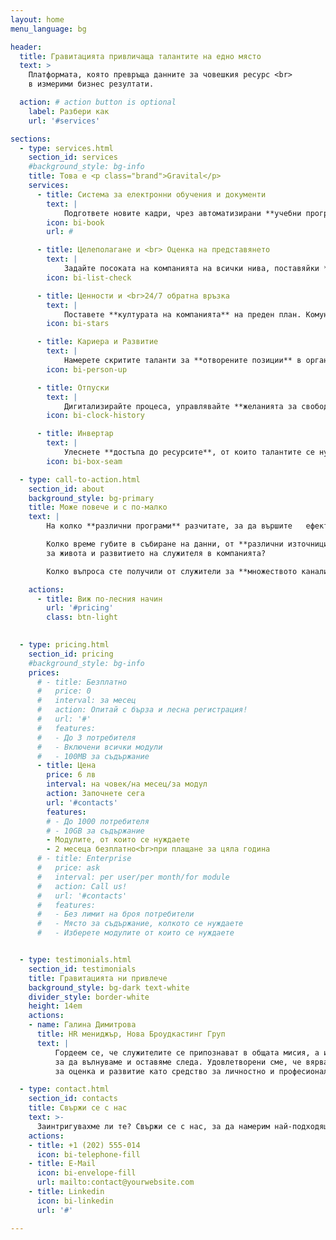 ```yaml
---
layout: home
menu_language: bg

header:
  title: Гравитацията привличаща талантите на едно място
  text: >
    Платформата, която превръща данните за човешкия ресурс <br>
    в измерими бизнес резултати.

  action: # action button is optional
    label: Разбери как
    url: '#services'

sections:
  - type: services.html
    section_id: services
    #background_style: bg-info
    title: Това е <p class="brand">Gravital</p>
    services:
      - title: Система за електронни обучения и документи
        text: |
            Подгответе новите кадри, чрез автоматизирани **учебни програми**. Подсигурете развивитието на талантите с **продължително обучение**. Събирайте **електронни подписи** на заповеди и процедури.
        icon: bi-book
        url: #

      - title: Целеполагане и <br> Оценка на представянето
        text: |
            Задайте посоката на компанията на всички нива, поставяйки **SMART цели**. Следете за тяхното изпълнение, чрез **детайлни статистики**. Базирайте решенията за развитието на служителите, с помощта на данни от редовни **атестации**.
        icon: bi-list-check

      - title: Ценности и <br>24/7 обратна връзка
        text: |
            Поставете **културата на компанията** на преден план. Комуникирайте **желаните поведения** от най-високото до най-ниското ниво. Поощрете **обратната връзка между колеги** спрямо ценностите на различните нива и екипи. 
        icon: bi-stars

      - title: Кариера и Развитие
        text: |
            Намерете скритите таланти за **отворените позиции** в организацията. Дайте възможност на изявените таланти да се развият и като **ментори** на новите кадри.
        icon: bi-person-up

      - title: Отпуски
        text: |
            Дигитализирайте процеса, управлявайте **желанията за свободно време** <br>по-лесно от всякога - за служители, мениджъри и ЧР.
        icon: bi-clock-history

      - title: Инвертар
        text: |
            Улеснете **достъпа до ресурсите**, от които талантите се нуждаят, за да вършат работата си. **Управлявайте количествата** без излишни допълнителни разходи.
        icon: bi-box-seam

  - type: call-to-action.html
    section_id: about
    background_style: bg-primary
    title: Може повече и с по-малко
    text: |
        На колко **различни програми** разчитате, за да вършите   ефективно ежедневната си работа?

        Колко време губите в събиране на данни, от **различни източници**,  
        за живота и развитието на служителя в компанията?

        Колко въпроса сте получили от служители за **множеството канали**   за комуникация и управление на работата?

    actions:
      - title: Виж по-лесния начин
        url: '#pricing'
        class: btn-light
        

  - type: pricing.html
    section_id: pricing
    #background_style: bg-info
    prices:
      # - title: Безплатно
      #   price: 0
      #   interval: за месец
      #   action: Опитай с бърза и лесна регистрация!
      #   url: '#'
      #   features:
      #   - До 3 потребителя
      #   - Включени всички модули
      #   - 100MB за съдържание
      - title: Цена
        price: 6 лв
        interval: на човек/на месец/за модул
        action: Започнете сега
        url: '#contacts'
        features:
        # - До 1000 потребителя
        # - 10GB за съдържание
        - Mодулите, от които се нуждаете
        - 2 месеца безплатно<br>при плащане за цяла година
      # - title: Enterprise
      #   price: ask
      #   interval: per user/per month/for module
      #   action: Call us!
      #   url: '#contacts'
      #   features:
      #   - Без лимит на броя потребители
      #   - Място за съдържание, колкото се нуждаете
      #   - Изберете модулите от които се нуждаете


  - type: testimonials.html
    section_id: testimonials
    title: Гравитацията ни привлече
    background_style: bg-dark text-white
    divider_style: border-white
    height: 14em
    actions:
    - name: Галина Димитрова
      title: HR мениджър, Нова Броудкастинг Груп
      text: |
          Гордеем се, че служителите се припознават в общата мисия, а именно да създаваме вдъхновение, 
          за да вълнуваме и оставяме следа. Удовлетворени сме, че вярват в смисъла на системата 
          за оценка и развитие като средство за личностно и професионално развитие. 

  - type: contact.html
    section_id: contacts
    title: Свържи се с нас
    text: >-
      Заинтригувахме ли те? Свържи се с нас, за да намерим най-подходящото решение за талантите в твоята организация!
    actions:
    - title: +1 (202) 555-014
      icon: bi-telephone-fill
    - title: E-Mail
      icon: bi-envelope-fill
      url: mailto:contact@yourwebsite.com
    - title: Linkedin
      icon: bi-linkedin
      url: '#'

---
```

